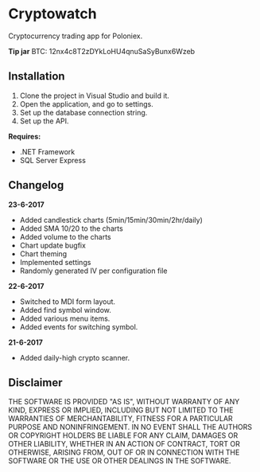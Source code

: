 # Cryptowatch

Cryptocurrency trading app for Poloniex.

**Tip jar**
BTC: 12nx4c8T2zDYkLoHU4qnuSaSyBunx6Wzeb

## Installation

 1. Clone the project in Visual Studio and build it.
 2. Open the application, and go to settings.
 3. Set up the database connection string.
 4. Set up the API.

**Requires:**
 - .NET Framework
 - SQL Server Express
 
## Changelog

**23-6-2017**
 - Added candlestick charts (5min/15min/30min/2hr/daily)
 - Added SMA 10/20 to the charts
 - Added volume to the charts
 - Chart update bugfix
 - Chart theming
 - Implemented settings
 - Randomly generated IV per configuration file

**22-6-2017**
 - Switched to MDI form layout.
 - Added find symbol window.
 - Added various menu items.
 - Added events for switching symbol.

**21-6-2017**
 - Added daily-high crypto scanner.
  
## Disclaimer
  
THE SOFTWARE IS PROVIDED "AS IS", WITHOUT WARRANTY OF ANY KIND, EXPRESS OR IMPLIED, INCLUDING BUT NOT LIMITED TO THE WARRANTIES OF MERCHANTABILITY, FITNESS FOR A PARTICULAR PURPOSE AND NONINFRINGEMENT. IN NO EVENT SHALL THE AUTHORS OR COPYRIGHT HOLDERS BE LIABLE FOR ANY CLAIM, DAMAGES OR OTHER LIABILITY, WHETHER IN AN ACTION OF CONTRACT, TORT OR OTHERWISE, ARISING FROM, OUT OF OR IN CONNECTION WITH THE SOFTWARE OR THE USE OR OTHER DEALINGS IN THE SOFTWARE.
